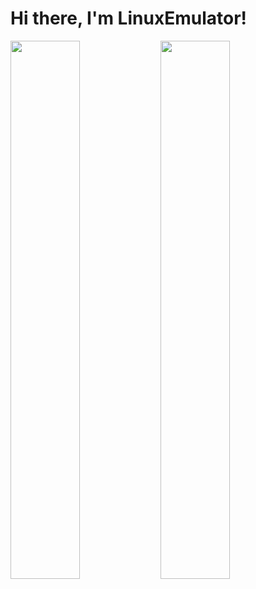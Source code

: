 # Hi there, I'm LinuxEmulator!

<img align="left" width="47%" src="https://github-readme-stats.vercel.app/api?username=LinuxEmulator&show_icons=true&theme=tokyonight" />

<img align="left" width="47%" src="https://github-readme-stats.vercel.app/api/top-langs/?username=LinuxEmulator&layout=compact)](https://github.com/anuraghazra/github-readme-stats" />

